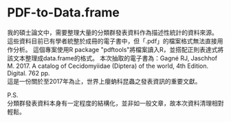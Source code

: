 # PDF-to-Data.frame

我的碩士論文中，需要整理大量的分類群發表資料作為描述性統計的資料來源。
這些資料目前已有學者統整於成冊的電子書中，但「.pdf」的檔案格式無法直接用作分析。
這個專案使用R package "pdftools"將檔案讀入R，並搭配正則表達式將該文本整理成data.frame的格式。
本次抽取的電子書為：Gagné RJ, Jaschhof M. 2017. A catalog of Cecidomyiidae (Diptera) of the world, 4th Edition. Digital. 762 pp.  
這是一份關於至2017年為止，世界上癭蚋科昆蟲之發表資訊的重要文獻。

P.S.   
分類群發表資料本身有一定程度的結構化，並非如一般文章，故本次資料清理相對輕鬆。

